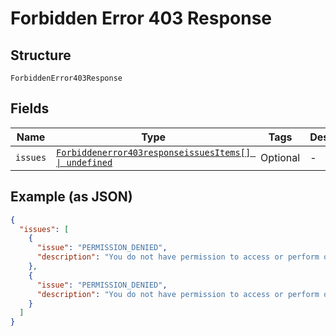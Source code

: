 
# Forbidden Error 403 Response

## Structure

`ForbiddenError403Response`

## Fields

| Name | Type | Tags | Description |
|  --- | --- | --- | --- |
| `issues` | [`Forbiddenerror403responseissuesItems[] \| undefined`](../../doc/models/containers/forbiddenerror-403-responseissues-items.md) | Optional | - |

## Example (as JSON)

```json
{
  "issues": [
    {
      "issue": "PERMISSION_DENIED",
      "description": "You do not have permission to access or perform operations on this resource."
    },
    {
      "issue": "PERMISSION_DENIED",
      "description": "You do not have permission to access or perform operations on this resource."
    }
  ]
}
```

